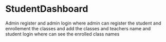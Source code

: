 # StudentDashboard
Admin register and admin login where admin can register the student and enrollement the classes and add the classes and teachers name and student login where can see the enrolled class names
